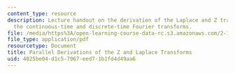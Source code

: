 ```yaml
---
content_type: resource
description: Lecture handout on the derivation of the Laplace and Z transforms from
  the continuous-time and discrete-time Fourier transforms.
file: /media/https%3A/open-learning-course-data-rc.s3.amazonaws.com/2-161-signal-processing-continuous-and-discrete-fall-2008/4025be04d1c57967eed71b1fd4d49aa6_zlaplace.pdf
file_type: application/pdf
resourcetype: Document
title: Parallel Derivations of the Z and Laplace Transforms
uid: 4025be04-d1c5-7967-eed7-1b1fd4d49aa6
---
```

